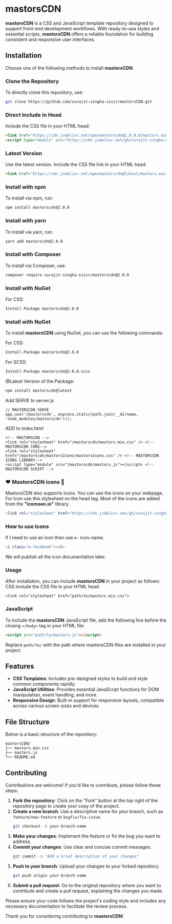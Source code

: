 # mastorsCDN

**mastorsCDN** is a CSS and JavaScript template repository designed to support front-end development workflows. With ready-to-use styles and essential scripts, **mastorsCDN** offers a reliable foundation for building consistent and responsive user interfaces.

## Installation

Choose one of the following methods to install **mastorsCDN**.

### Clone the Repository

To directly clone this repository, use:
```bash
git clone https://github.com/surajit-singha-sisir/mastorsCDN.git
```

### Direct Include in Head
Include the CSS file in your HTML head:

```html
<link href="https://cdn.jsdelivr.net/npm/mastorscdn@2.0.0.0/mastors.min.css" rel="stylesheet" integrity="sha512-kPc8hRVLpKhkKA09/FLOFXUR6FhfXl1NxHvUClW9NRdAA0tC0Av7m/XK1yTvrgLB13a1PgybphiYncD2ryRlZg==" crossorigin="anonymous">
<script type="module" src="https://cdn.jsdelivr.net/gh/surajit-singha-sisir/mastorsCDN@v2.0/mastors.js"></script>
```

### Latest Version
Use the latest version. Include the CSS file link in your HTML head:

```html
<link href="https://cdn.jsdelivr.net/npm/mastorscdn@latest/mastors.min.css" rel="stylesheet" integrity="sha512-kPc8hRVLpKhkKA09/FLOFXUR6FhfXl1NxHvUClW9NRdAA0tC0Av7m/XK1yTvrgLB13a1PgybphiYncD2ryRlZg==" crossorigin="anonymous">
```

### Install with npm
To install via npm, run:
```bash
npm install mastorscdn@2.0.0
```

### Install with yarn
To install via yarn, run:
```bash
yarn add mastorscdn@2.0.0
```

### Install with Composer
To install via Composer, use:
```bash
composer require surajit-singha-sisir/mastorscdn@2.0.0
```

### Install with NuGet
For CSS:
```bash
Install-Package mastorscdn@2.0.0
```

### Install with NuGet

To install **mastorsCDN** using NuGet, you can use the following commands:

For CSS:
```bash
Install-Package mastorscdn@2.0.0
```

For SCSS:
```bash
Install-Package mastorscdn@2.0.0.scss
```

@Latest Version of the Package:
```bash
npm install mastorscdn@latest
````

Add SERVE to server.js
```base
// MASTORSCDN SERVE
app.use('/mastorscdn', express.static(path.join(__dirname, 'node_modules/mastorscdn')));
```
ADD to index.html
```base
<!-- MASTORSCDN -->
<link rel="stylesheet" href="/mastorscdn/mastors.min.css" /> <!-- MASTORSCDN CORE-->
<link rel="stylesheet" href="/mastorscdn/mastorsIcons/mastorsIcons.css" /> <!-- MASTORSCDN ICONS LIBRARY-->
<script type="module" src="/mastorscdn/mastors.js"></script> <!-- MASTORSCDN SCRIPT -->
```

### ❤️ MastorsCDN icons 🥳
MastorsCDN also supports icons. You can use the icons on your webpage. For Icon use this stylesheet on the head tag. Most of the icons are added from the **"icomoon.io"** library.
```bash
<link rel="stylesheet" href="https://cdn.jsdelivr.net/gh/surajit-singha-sisir/mastorsCDN@v1.2/mastorsIcons/mastorsIcons.css">
```
### How to use Icons
If I need to use an icon then use ```m-``` icon-name. 
```bash
<i class="m-facebook"></i>
```
We will publish all the icon documentation later.


### Usage
After installation, you can include **mastorsCDN** in your project as follows:
CSS
Include the CSS file in your HTML head:
```base
<link rel="stylesheet" href="path/to/mastors.min.css">
```

### JavaScript

To include the **mastorsCDN** JavaScript file, add the following line before the closing `</body>` tag in your HTML file:

```html
<script src="path/to/mastors.js"></script>
```
Replace ```path/to/``` with the path where mastorsCDN files are installed in your project.


## Features

- **CSS Templates**: Includes pre-designed styles to build and style common components rapidly.
- **JavaScript Utilities**: Provides essential JavaScript functions for DOM manipulation, event handling, and more.
- **Responsive Design**: Built-in support for responsive layouts, compatible across various screen sizes and devices.

## File Structure

Below is a basic structure of the repository:

```base
mastorsCDN/
├── mastors.min.css
├── mastors.js
└── README.md
```
## Contributing

Contributions are welcome! If you'd like to contribute, please follow these steps:

1. **Fork the repository**: Click on the "Fork" button at the top right of the repository page to create your copy of the project.
2. **Create a new branch**: Use a descriptive name for your branch, such as `feature/new-feature` or `bugfix/fix-issue`.
   ```bash
   git checkout -b your-branch-name
   ```
3. **Make your changes**: Implement the feature or fix the bug you want to address.
4. **Commit your changes**: Use clear and concise commit messages.
   ```bash
   git commit -m "Add a brief description of your changes"
   ```
5. **Push to your branch**: Upload your changes to your forked repository.
   ```bash
   git push origin your-branch-name
   ```
6. **Submit a pull request**: Go to the original repository where you want to contribute and create a pull request, explaining the changes you made.

Please ensure your code follows the project's coding style and includes any necessary documentation to facilitate the review process.

Thank you for considering contributing to **mastorsCDN**!


